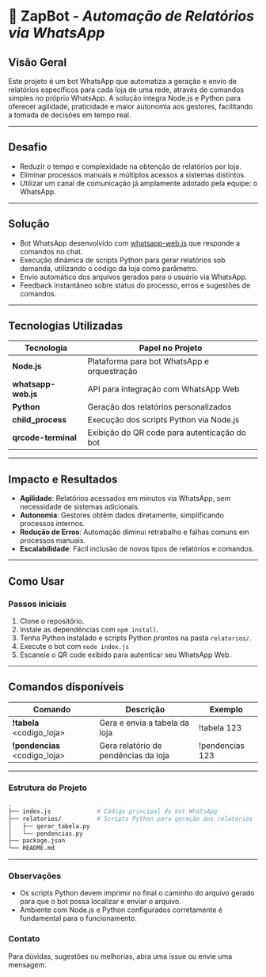 # 📧 **ZapBot** - *Automação de Relatórios via WhatsApp*

## Visão Geral

Este projeto é um bot WhatsApp que automatiza a geração e envio de relatórios específicos para cada loja de uma rede, através de comandos simples no próprio WhatsApp. A solução integra Node.js e Python para oferecer agilidade, praticidade e maior autonomia aos gestores, facilitando a tomada de decisões em tempo real.

---

## Desafio

- Reduzir o tempo e complexidade na obtenção de relatórios por loja.
- Eliminar processos manuais e múltiplos acessos a sistemas distintos.
- Utilizar um canal de comunicação já amplamente adotado pela equipe: o WhatsApp.

---

## Solução

- Bot WhatsApp desenvolvido com [whatsapp-web.js](https://github.com/pedroslopez/whatsapp-web.js) que responde a comandos no chat.
- Execução dinâmica de scripts Python para gerar relatórios sob demanda, utilizando o código da loja como parâmetro.
- Envio automático dos arquivos gerados para o usuário via WhatsApp.
- Feedback instantâneo sobre status do processo, erros e sugestões de comandos.

---

## Tecnologias Utilizadas

| Tecnologia           | Papel no Projeto                                |
|----------------------|-------------------------------------------------|
| **Node.js**          | Plataforma para bot WhatsApp e orquestração     |
| **whatsapp-web.js**  | API para integração com WhatsApp Web            |
| **Python**           | Geração dos relatórios personalizados           |
| **child_process**    | Execução dos scripts Python via Node.js         |
| **qrcode-terminal**  | Exibição do QR code para autenticação do bot    |

---

## Impacto e Resultados

- **Agilidade**: Relatórios acessados em minutos via WhatsApp, sem necessidade de sistemas adicionais.
- **Autonomia**: Gestores obtêm dados diretamente, simplificando processos internos.
- **Redução de Erros**: Automação diminui retrabalho e falhas comuns em processos manuais.
- **Escalabilidade**: Fácil inclusão de novos tipos de relatórios e comandos.

---

## Como Usar

### Passos iniciais

1. Clone o repositório.
2. Instale as dependências com `npm install`.
3. Tenha Python instalado e scripts Python prontos na pasta `relatorios/`.
4. Execute o bot com `node index.js`
5. Escaneie o QR code exibido para autenticar seu WhatsApp Web.

---

## Comandos disponíveis

|   Comando                         |	Descrição	                            |   Exemplo         |
|-----------------------------------|-------------------------------------------|-------------------|
|   **!tabela** <codigo_loja>	    |   Gera e envia a tabela da loja	        |   !tabela 123     |
|   **!pendencias** <codigo_loja>	|   Gera relatório de pendências da loja	|   !pendencias 123 |

---

### Estrutura do Projeto
```bash
.
├── index.js             # Código principal do bot WhatsApp
├── relatorios/          # Scripts Python para geração dos relatórios
│   ├── gerar_tabela.py
│   └── pendencias.py
├── package.json
└── README.md
```

---

### Observações

- Os scripts Python devem imprimir no final o caminho do arquivo gerado para que o bot possa localizar e enviar o arquivo.
- Ambiente com Node.js e Python configurados corretamente é fundamental para o funcionamento.

### Contato

Para dúvidas, sugestões ou melhorias, abra uma issue ou envie uma mensagem.
